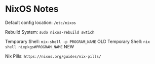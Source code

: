 # NixOS Notes

Default config location: `/etc/nixos`

Rebuild System: `sudo nixos-rebuild swtich`


Temporary Shell: `nix-shell -p PROGRAM_NAME` OLD
Temporary Shell: `nix shell nixpkgs#PROGRAM_NAME` NEW

Nix Pills: `https://nixos.org/guides/nix-pills/`
